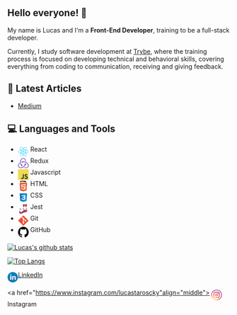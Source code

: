 ## Hello everyone! :wave:


My name is Lucas and I'm a **Front-End Developer**, training to be a full-stack developer.

Currently, I study software development at [Trybe](https://www.betrybe.com/), where the training process is focused on developing technical and behavioral skills, covering everything from coding to communication, receiving and giving feedback.


## :newspaper: Latest Articles


- [Medium](https://medium.com/@lucasstaroscky/o-impacto-do-autoconhecimento-no-desenvolvimento-de-soft-skills-26a1e32544ba)


## :computer: Languages and Tools


- <img src="https://github.com/lucastaroscky/lucastaroscky/blob/master/assets/react-icon.png" align="middle" width="24px" heigth="24px" /> React
- <img src="https://github.com/lucastaroscky/lucastaroscky/blob/master/assets/redux-icon.png" align="middle" width="24px" heigth="24px" /> Redux
- <img src="https://github.com/lucastaroscky/lucastaroscky/blob/master/assets/js-icon.png" align="middle" width="24px" heigth="24px" /> Javascript
- <img src="https://github.com/lucastaroscky/lucastaroscky/blob/master/assets/html-icon.png" align="middle" width="24px" heigth="24px" /> HTML
- <img src="https://github.com/lucastaroscky/lucastaroscky/blob/master/assets/css-icon.png" align="middle" width="24px" heigth="24px" /> CSS
- <img src="https://github.com/lucastaroscky/lucastaroscky/blob/master/assets/jest-icon.png" align="middle" width="24px" heigth="24px" /> Jest
- <img src="https://github.com/lucastaroscky/lucastaroscky/blob/master/assets/git-icon.png" align="middle" width="24px" heigth="24px" /> Git
- <img src="https://github.com/lucastaroscky/lucastaroscky/blob/master/assets/github-icon.png" align="middle" width="24px" heigth="24px" /> GitHub


[![Lucas's github stats](https://github-readme-stats.vercel.app/api?username=lucastaroscky&show_icons=true&&hide=stars)](https://github.com/anuraghazra/github-readme-stats)



[![Top Langs](https://github-readme-stats.vercel.app/api/top-langs/?username=lucastaroscky&layout=compact)](https://github.com/anuraghazra/github-readme-stats)


<a href="https://www.linkedin.com/in/lucas-staroscky/" align="middle">
<img src="https://github.com/lucastaroscky/lucastaroscky/blob/master/assets/linkedin-icon.png" align="middle" width="24px" heigh="24px" />LinkedIn
</a>

<a href="https://www.instagram.com/lucastaroscky"align="middle">
<img src="https://github.com/lucastaroscky/lucastaroscky/blob/master/assets/instagram-icon.png" align="middle" width="24px" heigh="24px" />Instagram
</a>
